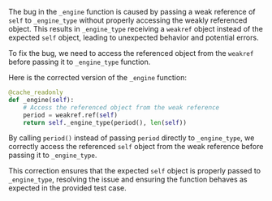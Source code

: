 The bug in the `_engine` function is caused by passing a weak reference of `self` to `_engine_type` without properly accessing the weakly referenced object. This results in `_engine_type` receiving a `weakref` object instead of the expected `self` object, leading to unexpected behavior and potential errors.

To fix the bug, we need to access the referenced object from the `weakref` before passing it to `_engine_type` function.

Here is the corrected version of the `_engine` function:

```python
@cache_readonly
def _engine(self):
    # Access the referenced object from the weak reference
    period = weakref.ref(self)
    return self._engine_type(period(), len(self))
```

By calling `period()` instead of passing `period` directly to `_engine_type`, we correctly access the referenced `self` object from the weak reference before passing it to `_engine_type`.

This correction ensures that the expected `self` object is properly passed to `_engine_type`, resolving the issue and ensuring the function behaves as expected in the provided test case.